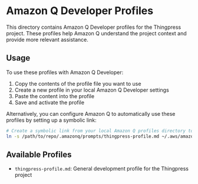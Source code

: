 # Amazon Q Developer Profiles

This directory contains Amazon Q Developer profiles for the Thingpress project. These profiles help Amazon Q understand the project context and provide more relevant assistance.

## Usage

To use these profiles with Amazon Q Developer:

1. Copy the contents of the profile file you want to use
2. Create a new profile in your local Amazon Q Developer settings
3. Paste the content into the profile
4. Save and activate the profile

Alternatively, you can configure Amazon Q to automatically use these profiles by setting up a symbolic link:

```bash
# Create a symbolic link from your local Amazon Q profiles directory to this repository
ln -s /path/to/repo/.amazonq/prompts/thingpress-profile.md ~/.aws/amazonq/prompts/thingpress-profile.md
```

## Available Profiles

- `thingpress-profile.md`: General development profile for the Thingpress project
